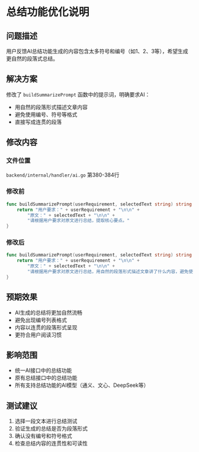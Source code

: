 # 总结功能优化说明

## 问题描述
用户反馈AI总结功能生成的内容包含太多符号和编号（如1、2、3等），希望生成更自然的段落式总结。

## 解决方案
修改了 `buildSummarizePrompt` 函数中的提示词，明确要求AI：
- 用自然的段落形式描述文章内容
- 避免使用编号、符号等格式
- 直接写成连贯的段落

## 修改内容

### 文件位置
`backend/internal/handler/ai.go` 第380-384行

### 修改前
```go
func buildSummarizePrompt(userRequirement, selectedText string) string {
	return "用户要求：" + userRequirement + "\n\n" +
		"原文：" + selectedText + "\n\n" +
		"请根据用户要求对原文进行总结，提取核心要点。"
}
```

### 修改后
```go
func buildSummarizePrompt(userRequirement, selectedText string) string {
	return "用户要求：" + userRequirement + "\n\n" +
		"原文：" + selectedText + "\n\n" +
		"请根据用户要求对原文进行总结，用自然的段落形式描述文章讲了什么内容，避免使用编号、符号等格式，直接写成连贯的段落。"
}
```

## 预期效果
- AI生成的总结将更加自然流畅
- 避免出现编号列表格式
- 内容以连贯的段落形式呈现
- 更符合用户阅读习惯

## 影响范围
- 统一AI接口中的总结功能
- 原有总结接口中的总结功能
- 所有支持总结功能的AI模型（通义、文心、DeepSeek等）

## 测试建议
1. 选择一段文本进行总结测试
2. 验证生成的总结是否为段落形式
3. 确认没有编号和符号格式
4. 检查总结内容的连贯性和可读性 